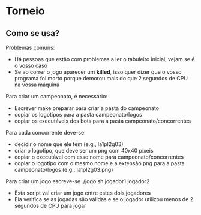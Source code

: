 # Torneio

## Como se usa?

Problemas comuns:

* Há pessoas que estão com problemas a ler o tabuleiro inicial, vejam se é o vosso caso
* Se ao correr o jogo aparecer um __killed__, isso quer dizer que o vosso programa foi morto porque demorou mais do que 2 segundos de CPU na vossa máquina

Para criar um campeonato, é necessário:

* Escrever make preparar para criar a pasta do campeonato
* copiar os logotipos para a pasta campeonato/logos
* copiar os executáveis dos bots para a pasta campeonato/concorrentes

Para cada concorrente deve-se:
* decidir o nome que ele tem (e.g., la1pl2g03)
* criar o logotipo, que deve ser um png com 40x40 píxeis
* copiar o executável com esse nome para campeonato/concorrentes
* copiar o logotipo com o mesmo nome e a extensão png para a pasta campeonato/logos (e.g., la1pl2g03.png)

Para criar um jogo escreve-se ./jogo.sh jogador1 jogador2

* Esta script vai criar um jogo entre estes dois jogadores
* Ela verifica se as jogadas são válidas e se o jogador utilizou menos de 2 segundos de CPU para jogar
